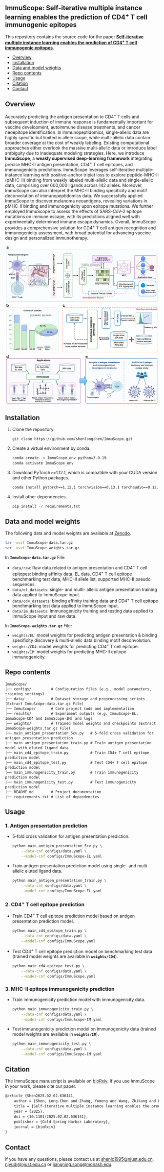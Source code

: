 ## ImmuScope: Self-iterative multiple instance learning enables the prediction of CD4<sup>+</sup> T cell immunogenic epitopes

This repository contains the source code for the paper **[Self-iterative multiple instance learning enables the prediction of CD4<sup>+</sup> T cell immunogenic epitopes](https://doi.org/10.1101/2025.02.02.636141)**.

- [Overview](#overview)
- [Installation](#installation)
- [Data and model weights](#data-and-model-weights)
- [Repo contents](#repo-contents)
- [Usage](#usage)
- [Citation](#citation)
- [Contact](#contact)

## Overview
Accurately predicting the antigen presentation to CD4<sup>+</sup> T cells and subsequent induction of immune response is fundamentally important for vaccine development, autoimmune disease treatments, and cancer neoepitope identification. In immunopeptidomics, single-allelic data are highly specific but limited in allele scope, while multi-allelic data contain broader coverage at the cost of weakly labeling. Existing computational approaches either overlook the massive multi-allelic data or introduce label ambiguity due to inadequate modeling strategies. Here, we introduce **ImmuScope**, a **weakly supervised deep-learning framework** integrating precise MHC-II antigen presentation, CD4<sup>+</sup> T cell epitopes, and immunogenicity predictions. ImmuScope leverages self-iterative multiple-instance learning with positive-anchor triplet loss to explore peptide-MHC-II (pMHC-II) binding from weakly labeled multi-allelic data and single-allelic data, comprising over 600,000 ligands across 142 alleles. Moreover, ImmuScope can also interpret the MHC-II binding specificity and motif deconvolution of immunopeptidomics data. We successfully applied ImmuScope to discover melanoma neoantigens, revealing variations in pMHC-II binding and immunogenicity upon epitope mutations. We further employed ImmuScope to assess the effects of SARS-CoV-2 epitope mutations on immune escape, with its predictions aligned well with experimentally determined immune escape dynamics. Overall, ImmuScope provides a comprehensive solution for CD4<sup>+</sup> T cell antigen recognition and immunogenicity assessment, with broad potential for advancing vaccine design and personalized immunotherapy.

![model](./model.png)

## Installation

1. Clone the repository.

   ```bash
   git clone https://github.com/shenlongchen/ImmuScope.git
   ```
2. Create a virtual environment by conda.

   ```bash
   conda create -n ImmuScope_env python=3.9.19
   conda activate ImmuScope_env
   ```
3. Download PyTorch>=1.12.1, which is compatible with your CUDA version and other Python packages.
   
   ```bash
   conda install pytorch==1.12.1 torchvision==0.13.1 torchaudio==0.12.1 cudatoolkit=11.6 -c pytorch -c conda-forge
   ```
4. Install other dependencies.
   
   ```bash
   pip install -r requirements.txt
   ```

## Data and model weights

The following data and model weights are available at [Zenodo](https://doi.org/10.5281/zenodo.14184201).

   ```bash
   tar -xvzf ImmuScope-data.tar.gz
   tar -xvzf ImmuScope-weights.tar.gz
   ```

In **`ImmuScope-data.tar.gz`** File:
- `data/raw`: Raw data related to antigen presentation and CD4<sup>+</sup> T cell epitopes: binding affinity data, EL
  data, CD4<sup>+</sup> T cell epitope benchmarking test data, MHC-II allele list, supported MHC-II pseudo sequences.
- `data/el_datasets`: single- and multi- allelic antigen presentation training data applied
  to ImmuScope input.
- `data/cd4_datasets`: binding affinity training data and CD4<sup>+</sup> T cell epitope benchmarking test data applied to
  ImmuScope input.
- `data/im_datasets`: Immunogenicity training and testing data applied to ImmuScope input and raw data.

In **`ImmuScope-weights.tar.gz`** File:
- `weights/EL`: model weights for predicting antigen presentation & binding specificity discovery & multi-allelic data
  binding motif deconvolution.
- `weights/CD4`: model weights for predicting CD4<sup>+</sup> T cell epitope.
- `weights/IM`: model weights for predicting MHC-II epitope immunogenicity.

## Repo contents
```shell
ImmuScope/
│── configs/         # Configuration files (e.g., model parameters, training settings)
│── data/            # Dataset storage and preprocessing scripts (Extract ImmuScope-data.tar.gz File)
│── ImmuScope/       # Core project code and implementation
│── results/         # Experiment outputs (e.g. ImmuScope-EL, ImmuScope-CD4 and ImmuScope-IM) and logs
│── weights/         # Trained model weights and checkpoints (Extract ImmuScope-weights.tar.gz File)
|── main_antigen_presentation_5cv.py   # 5-fold cross validation for antigen presentation prediction
|── main_antigen_presentation_train.py # Train antigen presentation model with eluted ligand data
|── main_cd4_epitope_train.py          # Train CD4+ T cell epitope prediction model
|── main_cd4_epitope_test.py           # Test CD4+ T cell epitope prediction model
|── main_immunogenicity_train.py       # Train immunogenicity prediction model
|── main_immunogenicity_test.py        # Test immunogenicity prediction model
│── README.md        # Project documentation
│── requirements.txt # List of dependencies
```

## Usage

### 1. Antigen presentation prediction

- 5-fold cross validation for antigen presentation prediction.

  ```bash
  python main_antigen_presentation_5cv.py \
      --data-cnf configs/data.yaml \
      --model-cnf configs/ImmuScope-EL.yaml
  ```
- Train antigen presentation prediction model using single- and multi-allelic eluted ligand data.

  ```bash
  python main_antigen_presentation_train.py \
      --data-cnf configs/data.yaml \
      --model-cnf configs/ImmuScope-EL.yaml
  ```

### 2. CD4<sup>+</sup> T cell epitope prediction

- Train CD4<sup>+</sup> T cell epitope prediction model based on antigen presentation prediction model.

  ```bash
  python main_cd4_epitope_train.py \
      --data-cnf configs/data.yaml \
      --model-cnf configs/ImmuScope.yaml
  ```

- Test CD4<sup>+</sup> T cell epitope prediction model on benchmarking test data (trained model weights are available in **`weights/CD4`**).

  ```bash
  python main_cd4_epitope_test.py \
      --data-cnf configs/data.yaml \
      --model-cnf configs/ImmuScope.yaml                                 
  ```

### 3. MHC-II epitope immunogenicity prediction

- Train immunogenicity prediction model with immunogenicity data.

  ```bash
  python main_immunogenicity_train.py \
      --data-cnf configs/data.yaml \
      --model-cnf configs/ImmuScope-IM.yaml
  ```
- Test immunogenicity prediction model on immunogenicity data (trained model weights are available in **`weights/IM`**).

  ```bash
  python main_immunogenicity_test.py \
      --data-cnf configs/data.yaml \
      --model-cnf configs/ImmuScope-IM.yaml
  ```

## Citation
The ImmuScope manuscript is available on [bioRxiv](https://doi.org/10.1101/2025.02.02.636141). If you use ImmuScope in your work, please cite our paper.
```tex
@article {Shen2025.02.02.636141,
	author = {Shen, Long-Chen and Zhang, Yumeng and Wang, Zhikang and Littler, Dene R. and Yan, Liu and Tang, Jinhui and Rossjohn, Jamie and Yu, Dong-Jun and Song, Jiangning},
	title = {Self-iterative multiple instance learning enables the prediction of CD4+ T cell immunogenic epitopes},
	year = {2025},
	doi = {10.1101/2025.02.02.636141},
	publisher = {Cold Spring Harbor Laboratory},
	journal = {bioRxiv}
}
```

## Contact

If you have any questions, please contact us
at [shenlc1995@njust.edu.cn](mailto:shenlc1995@njust.edu.cn), [njyudj@njust.edu.cn](mailto:njyudj@njust.edu.cn)
or [jiangning.song@monash.edu](mailto:jiangning.song@monash.edu).
